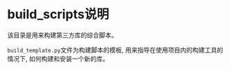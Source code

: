 # build_scripts说明

该目录是用来构建第三方库的综合脚本。

`build_template.py`文件为构建脚本的模板, 用来指导在使用项目内的构建工具的情况下, 如何构建和安装一个新的库。

